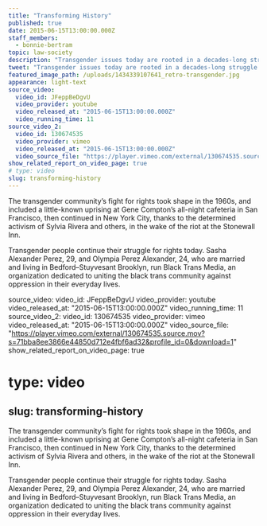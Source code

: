 ```yaml
---
title: "Transforming History"
published: true
date: 2015-06-15T13:00:00.000Z
staff_members:
  - bonnie-bertram
topic: law-society
description: "Transgender issues today are rooted in a decades-long struggle for inclusion."
tweet: "Transgender issues today are rooted in a decades-long struggle for inclusion."
featured_image_path: /uploads/1434339107641_retro-transgender.jpg
appearance: light-text
source_video:
  video_id: JFeppBeDgvU
  video_provider: youtube
  video_released_at: "2015-06-15T13:00:00.000Z"
  video_running_time: 11
source_video_2:
  video_id: 130674535
  video_provider: vimeo
  video_released_at: "2015-06-15T13:00:00.000Z"
  video_source_file: "https://player.vimeo.com/external/130674535.source.mov?s=71bba8ee3866e44850d712e4fbf6ad32&profile_id=0&download=1"
show_related_report_on_video_page: true
# type: video
slug: transforming-history
---
```


The transgender community’s fight for rights took shape in the 1960s, and included a little-known uprising at Gene Compton’s all-night cafeteria in San Francisco, then continued in New York City, thanks to the determined activism of Sylvia Rivera and others, in the wake of the riot at the Stonewall Inn.

Transgender people continue their struggle for rights today. Sasha Alexander Perez, 29, and Olympia Perez Alexander, 24, who are married and living in Bedford–Stuyvesant Brooklyn, run Black Trans Media, an organization dedicated to uniting the black trans community against oppression in their everyday lives.

source_video:
  video_id: JFeppBeDgvU
  video_provider: youtube
  video_released_at: "2015-06-15T13:00:00.000Z"
  video_running_time: 11
source_video_2:
  video_id: 130674535
  video_provider: vimeo
  video_released_at: "2015-06-15T13:00:00.000Z"
  video_source_file: "https://player.vimeo.com/external/130674535.source.mov?s=71bba8ee3866e44850d712e4fbf6ad32&profile_id=0&download=1"
show_related_report_on_video_page: true
# type: video
slug: transforming-history
---

The transgender community’s fight for rights took shape in the 1960s, and included a little-known uprising at Gene Compton’s all-night cafeteria in San Francisco, then continued in New York City, thanks to the determined activism of Sylvia Rivera and others, in the wake of the riot at the Stonewall Inn.

Transgender people continue their struggle for rights today. Sasha Alexander Perez, 29, and Olympia Perez Alexander, 24, who are married and living in Bedford–Stuyvesant Brooklyn, run Black Trans Media, an organization dedicated to uniting the black trans community against oppression in their everyday lives.


